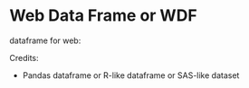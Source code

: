 # Web Data Frame or WDF

dataframe for web:

Credits:
  * Pandas dataframe or R-like dataframe or  SAS-like dataset  
